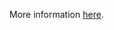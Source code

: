 More information [here](https://docs.prismacloud.io/en/enterprise-edition/policy-reference/azure-policies/azure-kubernetes-policies/bc-azr-kubernetes-4).
